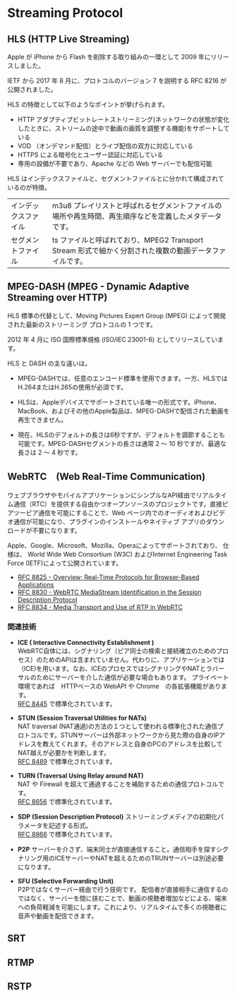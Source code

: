# Streaming Protocol

## HLS (HTTP Live Streaming)

Apple が iPhone から Flash を削除する取り組みの一環として 2009 年にリリースしました。

IETF から 2017 年 8 月に、プロトコルのバージョン 7 を説明する RFC 8216 が公開されました。

HLS の特徴として以下のようなポイントが挙げられます。

- HTTP アダプティブビットレートストリーミング(ネットワークの状態が変化したときに、ストリームの途中で動画の画質を調整する機能)をサポートしている
- VOD （オンデマンド配信）とライブ配信の双方に対応している
- HTTPS による暗号化とユーザー認証に対応している
- 専用の設備が不要であり、Apache などの Web サーバーでも配信可能

HLS はインデックスファイルと、セグメントファイルとに分かれて構成されているのが特徴。

|                      |                                                                                                        |
| -------------------- | ------------------------------------------------------------------------------------------------------ |
| インデックスファイル | m3u8 プレイリストと呼ばれるセグメントファイルの場所や再生時間、再生順序などを定義したメタデータです。  |
| セグメントファイル   | ts ファイルと呼ばれており、MPEG2 Transport Stream 形式で細かく分割された複数の動画データファイルです。 |

## MPEG-DASH (MPEG - Dynamic Adaptive Streaming over HTTP)

HLS 標準の代替として、Moving Pictures Expert Group (MPEG) によって開発された最新のストリーミング プロトコルの 1 つです。

2012 年 4 月に ISO 国際標準規格 (ISO/IEC 23001-6) としてリリースしています。

HLS と DASH の主な違いは。

- MPEG-DASHでは、任意のエンコード標準を使用できます。一方、HLSではH.264またはH.265の使用が必須です。

- HLSは、Appleデバイスでサポートされている唯一の形式です。iPhone、MacBook、およびその他のApple製品は、MPEG-DASHで配信された動画を再生できません。

- 現在、HLSのデフォルトの長さは6秒ですが、デフォルトを調節することも可能です。MPEG-DASHセグメントの長さは通常 2 ～ 10 秒ですが、最適な長さは 2 ～ 4 秒です。

## WebRTC　(Web Real-Time Communication)

ウェブブラウザやモバイルアプリケーションにシンプルなAPI経由でリアルタイム通信（RTC）を提供する自由かつオープンソースのプロジェクトです。直接ピアツーピア通信を可能にすることで、Web ページ内でのオーディオおよびビデオ通信が可能になり、プラグインのインストールやネイティブ アプリのダウンロードが不要になります。

Apple、Google、Microsoft、Mozilla、Operaによってサポートされており、
仕様は、 World Wide Web Consortium (W3C) およびInternet Engineering Task Force (IETF)によって公開されています。

- [RFC 8825 - Overview: Real-Time Protocols for Browser-Based Applications](https://tex2e.github.io/rfc-translater/html/rfc8825.html)
- [RFC 8830 - WebRTC MediaStream Identification in the Session Description Protocol](https://tex2e.github.io/rfc-translater/html/rfc8830.html)
- [RFC 8834 - Media Transport and Use of RTP in WebRTC](https://tex2e.github.io/rfc-translater/html/rfc8834.html)

### 関連技術

- **ICE ( Interactive Connectivity Establishment )**  
WebRTC自体には、シグナリング（ピア同士の検索と接続確立のためのプロセス）のためのAPIは含まれていません。代わりに、アプリケーションでは（ICE)を用います。なお、ICEのプロセスではシグナリングやNATとラバーサルのためにサーバーを介した通信が必要な場合もあります。
プライベート環境であれば　HTTPベースの WebAPI や Chrome　の各拡張機能があります。  
[RFC 8445](https://tex2e.github.io/rfc-translater/html/rfc8445.html) で標準化されています。

- **STUN (Session Traversal Utilities for NATs)**  
NAT traversal (NAT通過)の方法の１つとして使われる標準化された通信プロトコルです。STUNサーバーは外部ネットワークから見た際の自身のIPアドレスを教えてくれます。そのアドレスと自身のPCのアドレスを比較してNAT越えが必要かを判断します。  
[RFC 8489](https://tex2e.github.io/rfc-translater/html/rfc8489.html) で標準化されています。

- **TURN (Traversal Using Relay around NAT)**  
NAT や Firewall を超えて通過することを補助するための通信プロトコルです。  
[RFC 8656](https://tex2e.github.io/rfc-translater/html/rfc8656.html) で標準化されています。

- **SDP (Session Description Protocol)**
ストリーミングメディアの初期化パラメータを記述する形式。  
[RFC 8866](https://tex2e.github.io/rfc-translater/html/rfc8866.html) で標準化されています。

- **P2P**
サーバーを介さず、端末同士が直接通信すること。通信相手を探すシグナリング用のICEサーバーやNATを超えるためのTRUNサーバーは別途必要になります。

- **SFU (Selective Forwarding Unit)**  
P2Pではなくサーバー経由で行う技術です。
配信者が直接相手に通信するのではなく、サーバーを間に挟むことで、動画の視聴者増加などによる、端末への負荷軽減を可能にします。これにより、リアルタイムで多くの視聴者に音声や動画を配信できます。

## SRT

## RTMP

## RSTP
